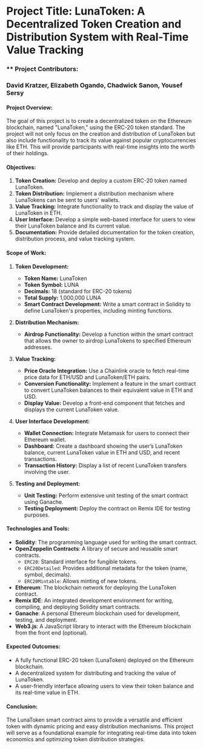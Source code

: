 # **Project Title:** **LunaToken**: A Decentralized Token Creation and Distribution System with Real-Time Value Tracking

### ** Project Contributors:
### David Kratzer, Elizabeth Ogando, Chadwick Sanon, Yousef Sersy

#### **Project Overview:**
The goal of this project is to create a decentralized token on the Ethereum blockchain, named "LunaToken," using the ERC-20 token standard. The project will not only focus on the creation and distribution of LunaToken but also include functionality to track its value against popular cryptocurrencies like ETH. This will provide participants with real-time insights into the worth of their holdings.

#### **Objectives:**
1. **Token Creation:** Develop and deploy a custom ERC-20 token named LunaToken.
2. **Token Distribution:** Implement a distribution mechanism where LunaTokens can be sent to users' wallets.
3. **Value Tracking:** Integrate functionality to track and display the value of LunaToken in ETH.
4. **User Interface:** Develop a simple web-based interface for users to view their LunaToken balance and its current value.
5. **Documentation:** Provide detailed documentation for the token creation, distribution process, and value tracking system.

#### **Scope of Work:**

1. **Token Development:**
   - **Token Name:** LunaToken
   - **Token Symbol:** LUNA
   - **Decimals:** 18 (standard for ERC-20 tokens)
   - **Total Supply:** 1,000,000 LUNA
   - **Smart Contract Development:** Write a smart contract in Solidity to define LunaToken's properties, including minting functions.

2. **Distribution Mechanism:**
   - **Airdrop Functionality:** Develop a function within the smart contract that allows the owner to airdrop LunaTokens to specified Ethereum addresses.


3. **Value Tracking:**
   - **Price Oracle Integration:** Use a Chainlink oracle to fetch real-time price data for ETH/USD and LunaToken/ETH pairs.
   - **Conversion Functionality:** Implement a feature in the smart contract to convert LunaToken balances to their equivalent value in ETH and USD.
   - **Display Value:** Develop a front-end component that fetches and displays the current LunaToken value.

4. **User Interface Development:**
   - **Wallet Connection:** Integrate Metamask for users to connect their Ethereum wallet.
   - **Dashboard:** Create a dashboard showing the user’s LunaToken balance, current LunaToken value in ETH and USD, and recent transactions.
   - **Transaction History:** Display a list of recent LunaToken transfers involving the user.

5. **Testing and Deployment:**
   - **Unit Testing:** Perform extensive unit testing of the smart contract using Ganache.
   - **Testing Deployment:** Deploy the contract on Remix IDE for testing purposes.

#### **Technologies and Tools:**
- **Solidity**: The programming language used for writing the smart contract.
- **OpenZeppelin Contracts**: A library of secure and reusable smart contracts.
  - `ERC20`: Standard interface for fungible tokens.
  - `ERC20Detailed`: Provides additional metadata for the token (name, symbol, decimals).
  - `ERC20Mintable`: Allows minting of new tokens.
- **Ethereum**: The blockchain network for deploying the LunaToken contract.
- **Remix IDE**: An integrated development environment for writing, compiling, and deploying Solidity smart contracts.
- **Ganache**: A personal Ethereum blockchain used for development, testing, and deployment.
- **Web3.js**: A JavaScript library to interact with the Ethereum blockchain from the front end (optional).

#### **Expected Outcomes:**
- A fully functional ERC-20 token (LunaToken) deployed on the Ethereum blockchain.
- A decentralized system for distributing and tracking the value of LunaToken.
- A user-friendly interface allowing users to view their token balance and its real-time value in ETH.


#### **Conclusion:**
The LunaToken smart contract aims to provide a versatile and efficient token with dynamic pricing and easy distribution mechanisms. This project will serve as a foundational example for integrating real-time data into token economics and optimizing token distribution strategies.

